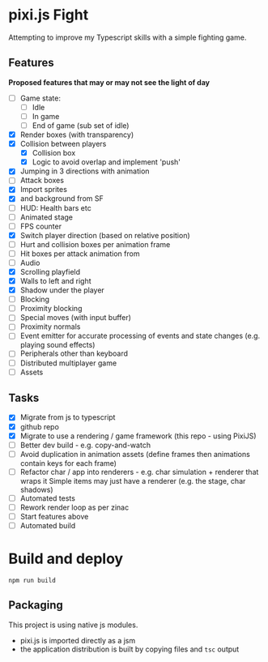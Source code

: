 # pixi.js Fight

Attempting to improve my Typescript skills with a simple fighting game.

## Features

**Proposed features that may or may not see the light of day**

- [ ] Game state:
  - [ ] Idle
  - [ ] In game
  - [ ] End of game (sub set of idle)
- [x] Render boxes (with transparency)
- [x] Collision between players
  - [x] Collision box
  - [x] Logic to avoid overlap and implement 'push'
- [x] Jumping in 3 directions with animation
- [ ] Attack boxes
- [x] Import sprites
- [x] and background from SF
- [ ] HUD: Health bars etc
- [ ] Animated stage
- [ ] FPS counter
- [x] Switch player direction (based on relative position)
- [ ] Hurt and collision boxes per animation frame
- [ ] Hit boxes per attack animation from
- [ ] Audio
- [x] Scrolling playfield
- [x] Walls to left and right
- [x] Shadow under the player
- [ ] Blocking
- [ ] Proximity blocking
- [ ] Special moves (with input buffer)
- [ ] Proximity normals
- [ ] Event emitter for accurate processing of events and state changes
      (e.g. playing sound effects)
- [ ] Peripherals other than keyboard
- [ ] Distributed multiplayer game
- [ ] Assets

## Tasks

- [x] Migrate from js to typescript
- [x] github repo
- [x] Migrate to use a rendering / game framework (this repo - using PixiJS)
- [ ] Better dev build - e.g. copy-and-watch
- [ ] Avoid duplication in animation assets (define frames then animations contain keys for each frame)
- [ ] Refactor char / app into renderers - e.g. char simulation + renderer that wraps it
      Simple items may just have a renderer (e.g. the stage, char shadows)
- [ ] Automated tests
- [ ] Rework render loop as per zinac
- [ ] Start features above
- [ ] Automated build

# Build and deploy

`npm run build`

## Packaging

This project is using native js modules.

- pixi.js is imported directly as a jsm
- the application distribution is built by copying files and `tsc` output
